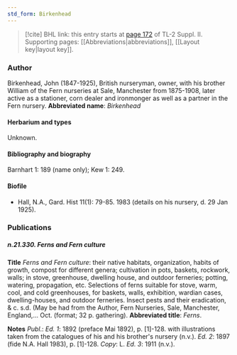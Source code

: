```yaml
---
std_form: Birkenhead
---
```


> [!cite] BHL link: this entry starts at [page 172](https://www.biodiversitylibrary.org/page/33265369) of TL-2 Suppl. II.
> Supporting pages: [[Abbreviations|abbreviations]], [[Layout key|layout key]].

### Author

Birkenhead, John (1847-1925), British nurseryman, owner, with his brother William of the Fern nurseries at Sale, Manchester from 1875-1908, later active as a stationer, corn dealer and ironmonger as well as a partner in the Fern nursery. 
**Abbreviated name**: *Birkenhead*

#### Herbarium and types

Unknown.

#### Bibliography and biography

Barnhart 1: 189 (name only); Kew 1: 249.

#### Biofile

- Hall, N.A., Gard. Hist 11(1): 79-85. 1983 (details on his nursery, d. 29 Jan 1925).

### Publications

##### n.21.330. Ferns and Fern culture

**Title**
*Ferns and Fern culture*: their native habitats, organization, habits of growth, compost for different genera; cultivation in pots, baskets, rockwork, walls; in stove, greenhouse, dwelling house, and outdoor ferneries; potting, watering, propagation, etc. Selections of ferns suitable for stove, warm, cool, and cold greenhouses, for baskets, walls, exhibition, wardian cases, dwelling-houses, and outdoor ferneries. Insect pests and their eradication, & c. s.d. (May be had from the Author, Fern Nurseries, Sale, Manchester, England,... Oct. (format; 32 p. gathering).
**Abbreviated title**: *Ferns*.

**Notes**
*Publ*.: *Ed. 1*: 1892 (preface Mai 1892), p. \[1\]-128. with illustrations taken from the catalogues of his and his brother's nursery (n.v.).
*Ed. 2*: 1897 (fide N.A. Hall 1983), p. \[1\]-128. *Copy*: L.
*Ed. 3*: 1911 (n.v.).

